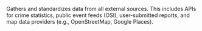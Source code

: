Gathers and standardizes data from all external sources. This includes APIs for crime statistics, public event feeds (OSI), user-submitted reports, and map data providers (e.g., OpenStreetMap, Google Places).